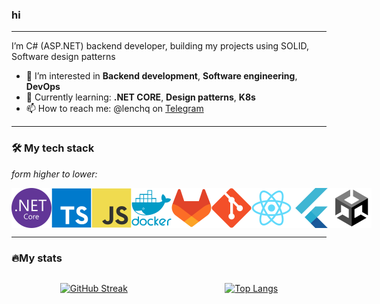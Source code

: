 ### hi

----

I’m C# (ASP.NET) backend developer, building my projects using SOLID, Software design patterns
- 👀 I’m interested in **Backend development**, **Software engineering**, **DevOps**
- 🌱 Currently learning: **.NET CORE**, **Design patterns**, **K8s**
- 📫 How to reach me: @lenchq on [Telegram](http://t.me/lenchq "@lenchq")

----

### 🛠 My tech stack
*form higher to lower:*
<div style="display:flex; flex-direction:row; justify-content:space-around; width:100%;">
<img src="https://raw.githubusercontent.com/devicons/devicon/master/icons/dotnetcore/dotnetcore-original.svg" width="64"/>
<img src="https://raw.githubusercontent.com/devicons/devicon/master/icons/typescript/typescript-original.svg" width="64" />
<img src="https://raw.githubusercontent.com/devicons/devicon/master/icons/javascript/javascript-original.svg" width="64" />
<img src="https://raw.githubusercontent.com/devicons/devicon/master/icons/docker/docker-plain-wordmark.svg" width="64" />
<img src="https://raw.githubusercontent.com/devicons/devicon/master/icons/gitlab/gitlab-original.svg" width="64" />
<img src="https://raw.githubusercontent.com/devicons/devicon/master/icons/git/git-plain.svg" width="64" />
<img src="https://raw.githubusercontent.com/devicons/devicon/master/icons/react/react-original.svg" width="64" />
<img src="https://raw.githubusercontent.com/devicons/devicon/master/icons/flutter/flutter-original.svg" width="64" />
<img src="https://raw.githubusercontent.com/devicons/devicon/master/icons/unity/unity-original.svg" width="64" />
</div>

-----

### 🔥My stats

<div style="display:flex; flex-direction:row; justify-content:space-around; width:100%;">

[![GitHub Streak](https://streak-stats.demolab.com?user=lenchq&theme=gruvbox&border_radius=5.2&locale=ru)](https://git.io/streak-stats)

<!--[![Lenchq Stats](https://github-readme-stats.vercel.app/api?username=lenchq&hide=issues&count_private=true&show_icons=true&theme=gruvbox)](https://github.com/anuraghazra/github-readme-stats)-->
  
[![Top Langs](https://github-readme-stats.vercel.app/api/top-langs/?username=lenchq&layout=compact)](https://github.com/anuraghazra/github-readme-stats)
  
  </div>
